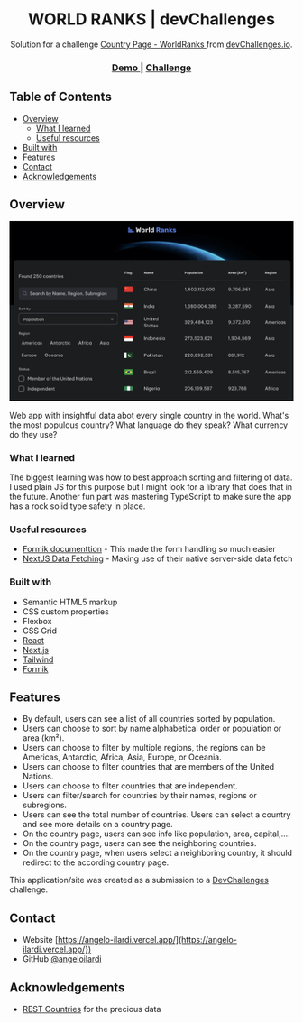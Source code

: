 <h1 align="center">WORLD RANKS | devChallenges</h1>

<div align="center">
   Solution for a challenge <a href="https://devchallenges.io/challenge/country-page" target="_blank">Country Page - WorldRanks
</a> from <a href="http://devchallenges.io" target="_blank">devChallenges.io</a>.
</div>

<div align="center">
  <h3>
    <a href="https://world-ranks-rouge.vercel.app/">
      Demo
    </a>
    <span> | </span>
    <a href="https://devchallenges.io/challenge/country-page">
      Challenge
    </a>
  </h3>
</div>

## Table of Contents

- [Overview](#overview)
  - [What I learned](#what-i-learned)
  - [Useful resources](#useful-resources)
- [Built with](#built-with)
- [Features](#features)
- [Contact](#contact)
- [Acknowledgements](#acknowledgements)

## Overview

![screenshot](./public/images/Screenshot%202025-05-12%20at%2017.26.47.png)

Web app with insightful data abot every single country in the world. What's the most populous country? What language do they speak? What currency do they use?

### What I learned

The biggest learning was how to best approach sorting and filtering of data. I used plain JS for this purpose but I might look for a library that does that in the future.
Another fun part was mastering TypeScript to make sure the app has a rock solid type safety in place.

### Useful resources

- [Formik documenttion](https://www.formik.org) - This made the form handling so much easier
- [NextJS Data Fetching](https://nextjs.org/docs/app/building-your-application/data-fetching/fetching) - Making use of their native server-side data fetch

### Built with

- Semantic HTML5 markup
- CSS custom properties
- Flexbox
- CSS Grid
- [React](https://reactjs.org/)
- [Next.js](https://nextjs.org/)
- [Tailwind](https://tailwindcss.com/)
- [Formik](https://formik.org)

## Features

- By default, users can see a list of all countries sorted by population.
- Users can choose to sort by name alphabetical order or population or area (km²).
- Users can choose to filter by multiple regions, the regions can be Americas, Antarctic, Africa, Asia, Europe, or Oceania.
- Users can choose to filter countries that are members of the United Nations.
- Users can choose to filter countries that are independent.
- Users can filter/search for countries by their names, regions or subregions.
- Users can see the total number of countries.
  Users can select a country and see more details on a country page.
- On the country page, users can see info like population, area, capital,....
- On the country page, users can see the neighboring countries.
- On the country page, when users select a neighboring country, it should redirect to the according country page.

This application/site was created as a submission to a [DevChallenges](https://devchallenges.io/challenges-dashboard) challenge.

## Contact

- Website [https://angelo-ilardi.vercel.app/](https://angelo-ilardi.vercel.app/})
- GitHub [@angeloilardi](https://github.com/angeloilardi})

## Acknowledgements

- [REST Countries](https://restcountries.com/) for the precious data
